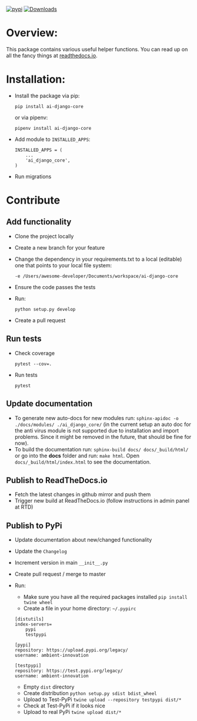 [![pypi](https://img.shields.io/pypi/v/ai-django-core.svg)](https://pypi.python.org/pypi/ai-django-core/)
[![Downloads](https://pepy.tech/badge/ai-django-core)](https://pepy.tech/project/ai-django-core)

# Overview:
This package contains various useful helper functions. You can read up on all the fancy things at
[readthedocs.io](https://ai-django-core.readthedocs.io/en/latest/index.html).

# Installation:
- Install the package via pip:

    `pip install ai-django-core`

   or via pipenv:

    `pipenv install ai-django-core`

- Add module to `INSTALLED_APPS`:

    ````
    INSTALLED_APPS = (
        ...
        'ai_django_core',
    )
     ````

- Run migrations


# Contribute

## Add functionality

- Clone the project locally
- Create a new branch for your feature
- Change the dependency in your requirements.txt to a local (editable) one that points to your local file system:
    ```
    -e /Users/awesome-developer/Documents/workspace/ai-django-core
    ```
- Ensure the code passes the tests
- Run:

    `python setup.py develop`

- Create a pull request

## Run tests

- Check coverage

    `pytest --cov=.`

- Run tests

    `pytest`

## Update documentation

- To generate new auto-docs for new modules run: `sphinx-apidoc -o ./docs/modules/ ./ai_django_core/` (in the current setup an auto doc for the anti virus module is not supported due to installation and import problems. Since it might be removed in the future, that should be fine for now).
- To build the documentation run: `sphinx-build docs/ docs/_build/html/` or go into the **docs** folder and run: `make html`.
  Open `docs/_build/html/index.html` to see the documentation.

## Publish to ReadTheDocs.io

- Fetch the latest changes in github mirror and push them
- Trigger new build at ReadTheDocs.io (follow instructions in admin panel at RTD)

## Publish to PyPi

- Update documentation about new/changed functionality

- Update the `Changelog`

- Increment version in main `__init__.py`

- Create pull request / merge to master

- Run:

    * Make sure you have all the required packages installed
    `pip install twine wheel`
    * Create a file in your home directory: `~/.pypirc`
    ```
    [distutils]
    index-servers=
        pypi
        testpypi

    [pypi]
    repository: https://upload.pypi.org/legacy/
    username: ambient-innovation

    [testpypi]
    repository: https://test.pypi.org/legacy/
    username: ambient-innovation
    ```
    * Empty `dist` directory
    * Create distribution
    `python setup.py sdist bdist_wheel`
    * Upload to Test-PyPi
    `twine upload --repository testpypi dist/*`
    * Check at Test-PyPi if it looks nice
    * Upload to real PyPi
    `twine upload dist/*`
